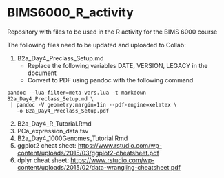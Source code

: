 # BIMS6000_R_activity
Repository with files to be used in the R activity for the BIMS 6000 course

The following files need to be updated and uploaded to Collab:

1. B2a_Day4_Preclass_Setup.md 
    * Replace the following variables DATE, VERSION, LEGACY in the document
    * Convert to PDF using pandoc with the following command

```
pandoc --lua-filter=meta-vars.lua -t markdown B2a_Day4_Preclass_Setup.md \
 | pandoc -V geometry:margin=1in --pdf-engine=xelatex \
   -o B2a_Day4_Preclass_Setup.pdf
```

2. B2a_Day4_R_Tutorial.Rmd
3. PCa_expression_data.tsv
4. B2a_Day4_1000Genomes_Tutorial.Rmd
5. ggplot2 cheat sheet: https://www.rstudio.com/wp-content/uploads/2015/03/ggplot2-cheatsheet.pdf
6. dplyr cheat sheet: https://www.rstudio.com/wp-content/uploads/2015/02/data-wrangling-cheatsheet.pdf
